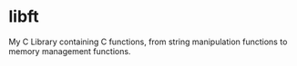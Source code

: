 # libft
My C Library containing C functions, from string manipulation functions to memory management functions.
